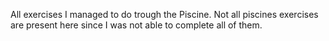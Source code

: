 All exercises I managed to do trough the Piscine. Not all piscines exercises are present here since I was not able to complete all of them.
